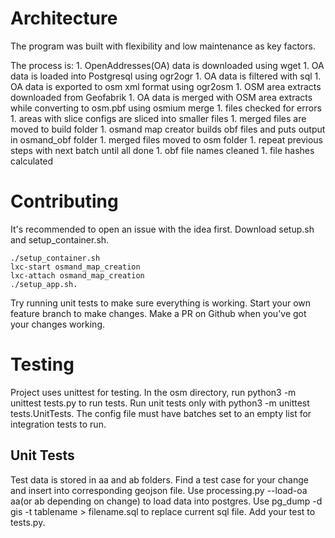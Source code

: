 # Architecture
The program was built with flexibility and low maintenance as key factors.

The process is:
    1. OpenAddresses(OA) data is downloaded using wget
    1. OA data is loaded into Postgresql using ogr2ogr
    1. OA data is filtered with sql
    1. OA data is exported to osm xml format using ogr2osm
    1. OSM area extracts downloaded from Geofabrik
    1. OA data is merged with OSM area extracts while converting to osm.pbf using osmium merge
    1. files checked for errors
    1. areas with slice configs are sliced into smaller files
    1. merged files are moved to build folder
    1. osmand map creator builds obf files and puts output in osmand_obf folder
    1. merged files moved to osm folder
    1. repeat previous steps with next batch until all done
    1. obf file names cleaned
    1. file hashes calculated

# Contributing
It's recommended to open an issue with the idea first. Download setup.sh and setup_container.sh.

    ./setup_container.sh 
    lxc-start osmand_map_creation
    lxc-attach osmand_map_creation
    ./setup_app.sh. 

Try running unit tests to make sure everything is working. Start your own feature branch to make changes. Make a PR on Github when you've got your changes working.

# Testing
Project uses unittest for testing. In the osm directory, run python3 -m unittest tests.py to run tests. Run unit tests only with python3 -m unittest tests.UnitTests. The config file must have batches set to an empty list for integration tests to run.

## Unit Tests
Test data is stored in aa and ab folders. Find a test case for your change and insert into corresponding geojson file. Use processing.py --load-oa aa(or ab depending on change) to load data into postgres. Use pg_dump -d gis -t tablename > filename.sql to replace current sql file. Add your test to tests.py.
